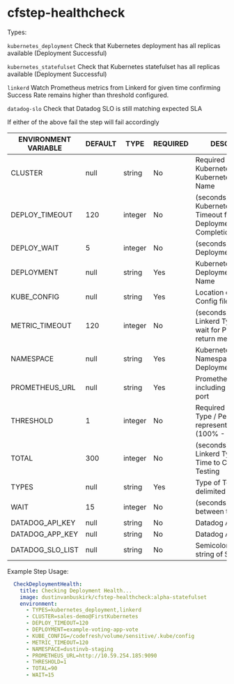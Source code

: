 # cfstep-healthcheck

Types:

`kubernetes_deployment` Check that Kubernetes deployment has all replicas available (Deployment Successful)

`kubernetes_statefulset` Check that Kubernetes statefulset has all replicas available (Deployment Successful)

`linkerd` Watch Prometheus metrics from Linkerd for given time confirming Success Rate remains higher than threshold configured.

`datadog-slo` Check that Datadog SLO is still matching expected SLA

If either of the above fail the step will fail accordingly

| ENVIRONMENT VARIABLE | DEFAULT | TYPE | REQUIRED | DESCRIPTION |
|----------------------------|----------|---------|----------|---------------------------------------------------------------------------------------------------------------------------------|
| CLUSTER | null | string | No | Required for Kubernetes Type / Kubernetes Context Name |
| DEPLOY_TIMEOUT | 120 | integer | No | (seconds) Required for Kubernetes Type / Timeout for Deployment Completion |
| DEPLOY_WAIT | 5 | integer | No | (seconds) Between Deployment Checks |
| DEPLOYMENT | null | string | Yes | Kubernetes Deployment/Statefulset Name |
| KUBE_CONFIG | null | string | Yes | Location of Kube Config file |
| METRIC_TIMEOUT | 120 | integer | No | (seconds) Required for Linkerd Type / Time to wait for Prometheus to return metrics |
| NAMESPACE | null | string | Yes | Kubernetes Namespace of Deployment |
| PROMETHEUS_URL | null | string | Yes | Prometheus URL including protocol and port |
| THRESHOLD | 1 | integer | No | Required for Linkerd Type / Percentage represented in 1 - .01 (100% - 1%) |
| TOTAL | 300 | integer | No | (seconds) Required for Linkerd Type / Total Time to Continue Testing |
| TYPES | null | string | Yes | Type of Tests to Run `;` delimited |
| WAIT | 15 | integer | No | (seconds) Wait between tests |
|DATADOG_API_KEY| null | string | No | Datadog API Key |
|DATADOG_APP_KEY| null | string | No | Datadog APP Key |
|DATADOG_SLO_LIST| null | string | No | Semicolon delimited string of SLO names |

Example Step Usage:

``` yaml
  CheckDeploymentHealth:
    title: Checking Deployment Health...
    image: dustinvanbuskirk/cfstep-healthcheck:alpha-statefulset
    environment:
      - TYPES=kubernetes_deployment,linkerd
      - CLUSTER=sales-demo@FirstKubernetes
      - DEPLOY_TIMEOUT=120
      - DEPLOYMENT=example-voting-app-vote
      - KUBE_CONFIG=/codefresh/volume/sensitive/.kube/config
      - METRIC_TIMEOUT=120
      - NAMESPACE=dustinvb-staging
      - PROMETHEUS_URL=http://10.59.254.185:9090
      - THRESHOLD=1
      - TOTAL=90
      - WAIT=15
```